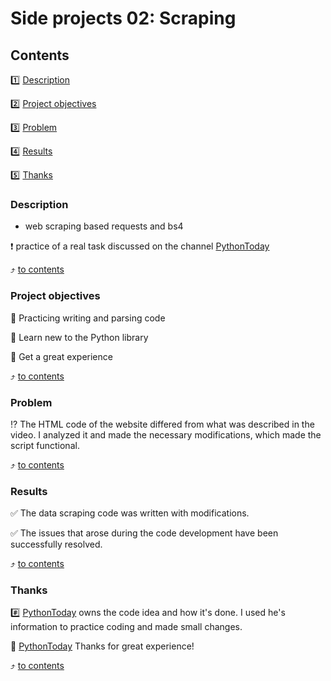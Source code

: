 # Side projects 02: Scraping

## Contents
1️⃣ [Description](https://github.com/Good-PJ/Side_projects/blob/master/Side_projects_02_Scraping/README.md#Description)

2️⃣ [Project objectives](https://github.com/Good-PJ/Side_projects/blob/master/Side_projects_02_Scraping/README.md#Project-objectives)

3️⃣ [Problem](https://github.com/Good-PJ/Side_projects/blob/master/Side_projects_02_Scraping/README.md#problem)

:four: [Results](https://github.com/Good-PJ/Side_projects/blob/master/Side_projects_02_Scraping/README.md#results)

:five: [Thanks](https://github.com/Good-PJ/Side_projects/blob/master/Side_projects_02_Scraping/README.md#thenks)

### Description
* web scraping based requests and bs4

:exclamation: practice of a real task discussed on the channel  [PythonToday](https://github.com/pythontoday)

:arrow_heading_up: [to contents](https://github.com/Good-PJ/Side_projects/blob/master/Side_projects_02_Scraping/README.md#Contents)

### Project objectives

🎯 Practicing writing and parsing code

🎯 Learn new to the Python library 

🎯 Get a great experience

:arrow_heading_up: [to contents](https://github.com/Good-PJ/Side_projects/blob/master/Side_projects_02_Scraping/README.md#Contents)

### Problem
:interrobang: The HTML code of the website differed from what was described in the video. I analyzed it and made the necessary modifications, which made the script functional.

:arrow_heading_up: [to contents](https://github.com/Good-PJ/Side_projects/blob/master/Side_projects_02_Scraping/README.md#Contents)

### Results
:white_check_mark: The data scraping code was written with modifications.

:white_check_mark: The issues that arose during the code development have been successfully resolved.

:arrow_heading_up: [to contents](https://github.com/Good-PJ/Side_projects/blob/master/Side_projects_02_Scraping/README.md#Contents)

### Thanks
:hash: [PythonToday](https://github.com/pythontoday) owns the code idea and how it's done. I used he's information to practice coding and made small changes.

:pray: [PythonToday](https://github.com/pythontoday) Thanks for great experience!

:arrow_heading_up: [to contents](https://github.com/Good-PJ/Side_projects/blob/master/Side_projects_02_Scraping/README.md#Contents)
